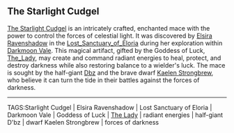## The Starlight Cudgel

[The Starlight Cudgel](../Artifacts/Starlight_Cudgel.md) is an intricately crafted, enchanted mace with the power to control the forces of celestial light. It was discovered by [Elsira Ravenshadow](../People/Elsira_Ravenshadow.md) in the [Lost_Sanctuary_of_Eloria](../Places/Lost_Sanctuary_of_Eloria.md) during her exploration within [Darkmoon Vale](../Places/Darkmoon_Vale.md). This magical artifact, gifted by the Goddess of Luck, [The_Lady](../Gods/The_Lady.md), may create and command radiant energies to heal, protect, and destroy darkness while also restoring balance to a wielder's luck. The mace is sought by the half-giant [Dbz](../People/Dbz.md) and the brave dwarf [Kaelen Strongbrew](../People/Kaelen_Strongbrew.md), who believe it can turn the tide in their battles against the forces of darkness.


---

TAGS:Starlight Cudgel | Elsira Ravenshadow | Lost Sanctuary of Eloria | Darkmoon Vale | Goddess of Luck | [The Lady](../Gods/The_Lady.md) | radiant energies | half-giant D'bz | dwarf Kaelen Strongbrew | forces of darkness

